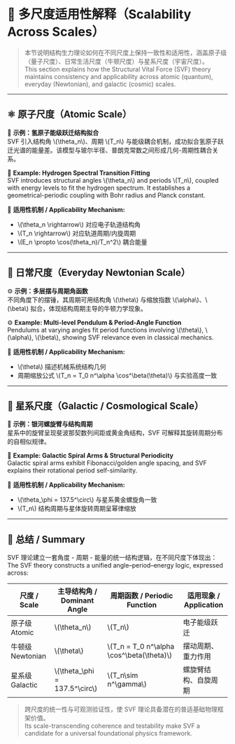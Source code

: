 # 🌌 多尺度适用性解释（Scalability Across Scales）

> 本节说明结构生力理论如何在不同尺度上保持一致性和适用性，涵盖原子级（量子尺度）、日常生活尺度（牛顿尺度）与星系尺度（宇宙尺度）。  
> This section explains how the Structural Vital Force (SVF) theory maintains consistency and applicability across atomic (quantum), everyday (Newtonian), and galactic (cosmic) scales.

---

## ⚛️ 原子尺度（Atomic Scale）

🔬 **示例：氢原子能级跃迁结构拟合**  
SVF 引入结构角 \\(\\theta_n\\)、周期 \\(T_n\\) 与能级耦合机制，成功拟合氢原子跃迁光谱的能量差。该模型与玻尔半径、普朗克常数之间形成几何-周期性耦合关系。  

🔬 **Example: Hydrogen Spectral Transition Fitting**  
SVF introduces structural angles \\(\\theta_n\\) and periods \\(T_n\\), coupled with energy levels to fit the hydrogen spectrum. It establishes a geometrical-periodic coupling with Bohr radius and Planck constant.

📌 **适用性机制 / Applicability Mechanism:**  
- \\(\\theta_n \\rightarrow\\) 对应电子轨道结构角  
- \\(T_n \\rightarrow\\) 对应轨道周期/内旋周期  
- \\(E_n \\propto \\cos(\\theta_n)/T_n^2\\) 耦合能量

---

## 🧍 日常尺度（Everyday Newtonian Scale）

⚙️ **示例：多层摆与周期角函数**  
不同角度下的摆锤，其周期可用结构角 \\(\\theta\\) 与缩放指数 \\(\\alpha\\)、\\(\\beta\\) 拟合，体现结构周期主导的牛顿力学现象。  

⚙️ **Example: Multi-level Pendulum & Period-Angle Function**  
Pendulums at varying angles fit period functions involving \\(\\theta\\), \\(\\alpha\\), \\(\\beta\\), showing SVF relevance even in classical mechanics.

📌 **适用性机制 / Applicability Mechanism:**  
- \\(\\theta\\) 描述机械系统结构几何  
- 周期缩放公式 \\(T_n = T_0 n^\\alpha \\cos^\\beta(\\theta)\\) 与实验高度一致

---

## 🌌 星系尺度（Galactic / Cosmological Scale）

🌠 **示例：银河螺旋臂与结构周期**  
星系中的旋臂呈现斐波那契数列间距或黄金角结构，SVF 可解释其旋转周期分布的自相似规律。  

🌠 **Example: Galactic Spiral Arms & Structural Periodicity**  
Galactic spiral arms exhibit Fibonacci/golden angle spacing, and SVF explains their rotational period self-similarity.

📌 **适用性机制 / Applicability Mechanism:**  
- \\(\\theta_\\phi = 137.5^\\circ\\) 与星系黄金螺旋角一致  
- \\(T_n\\) 结构周期与星体旋转周期呈幂律缩放

---

## 🧩 总结 / Summary

SVF 理论建立一套角度 - 周期 - 能量的统一结构逻辑，在不同尺度下体现出：  
The SVF theory constructs a unified angle–period–energy logic, expressed across:

| 尺度 / Scale | 主导结构角 / Dominant Angle | 周期函数 / Periodic Function | 适用现象 / Application |
|--------------|-----------------------------|------------------------------|--------------------------|
| 原子级 Atomic | \\(\\theta_n\\) | \\(T_n\\) | 电子能级跃迁 |
| 牛顿级 Newtonian | \\(\\theta\\) | \\(T_n = T_0 n^\\alpha \\cos^\\beta(\\theta)\\) | 摆动周期、重力作用 |
| 星系级 Galactic | \\(\\theta_\\phi = 137.5^\\circ\\) | \\(T_n\\sim n^\\gamma\\) | 螺旋臂结构、自旋周期 |

> 跨尺度的统一性与可观测验证性，使 SVF 理论具备潜在的普适基础物理框架价值。  
> Its scale-transcending coherence and testability make SVF a candidate for a universal foundational physics framework.
